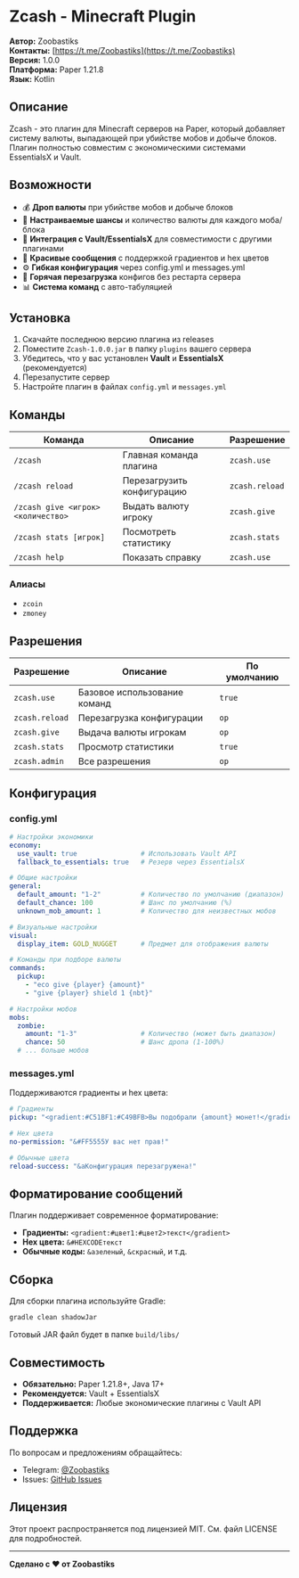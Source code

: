 # Zcash - Minecraft Plugin

**Автор:** Zoobastiks  
**Контакты:** [https://t.me/Zoobastiks](https://t.me/Zoobastiks)  
**Версия:** 1.0.0  
**Платформа:** Paper 1.21.8  
**Язык:** Kotlin  

## Описание

Zcash - это плагин для Minecraft серверов на Paper, который добавляет систему валюты, выпадающей при убийстве мобов и добыче блоков. Плагин полностью совместим с экономическими системами EssentialsX и Vault.

## Возможности

- 💰 **Дроп валюты** при убийстве мобов и добыче блоков
- 🎯 **Настраиваемые шансы** и количество валюты для каждого моба/блока
- 🔗 **Интеграция с Vault/EssentialsX** для совместимости с другими плагинами
- 🎨 **Красивые сообщения** с поддержкой градиентов и hex цветов
- ⚙️ **Гибкая конфигурация** через config.yml и messages.yml
- 🔄 **Горячая перезагрузка** конфигов без рестарта сервера
- 📊 **Система команд** с авто-табуляцией

## Установка

1. Скачайте последнюю версию плагина из releases
2. Поместите `Zcash-1.0.0.jar` в папку `plugins` вашего сервера
3. Убедитесь, что у вас установлен **Vault** и **EssentialsX** (рекомендуется)
4. Перезапустите сервер
5. Настройте плагин в файлах `config.yml` и `messages.yml`

## Команды

| Команда | Описание | Разрешение |
|---------|----------|------------|
| `/zcash` | Главная команда плагина | `zcash.use` |
| `/zcash reload` | Перезагрузить конфигурацию | `zcash.reload` |
| `/zcash give <игрок> <количество>` | Выдать валюту игроку | `zcash.give` |
| `/zcash stats [игрок]` | Посмотреть статистику | `zcash.stats` |
| `/zcash help` | Показать справку | `zcash.use` |

### Алиасы
- `zcoin`
- `zmoney`

## Разрешения

| Разрешение | Описание | По умолчанию |
|------------|----------|--------------|
| `zcash.use` | Базовое использование команд | `true` |
| `zcash.reload` | Перезагрузка конфигурации | `op` |
| `zcash.give` | Выдача валюты игрокам | `op` |
| `zcash.stats` | Просмотр статистики | `true` |
| `zcash.admin` | Все разрешения | `op` |

## Конфигурация

### config.yml

```yaml
# Настройки экономики
economy:
  use_vault: true                # Использовать Vault API
  fallback_to_essentials: true   # Резерв через EssentialsX

# Общие настройки
general:
  default_amount: "1-2"          # Количество по умолчанию (диапазон)
  default_chance: 100            # Шанс по умолчанию (%)
  unknown_mob_amount: 1          # Количество для неизвестных мобов

# Визуальные настройки
visual:
  display_item: GOLD_NUGGET      # Предмет для отображения валюты

# Команды при подборе валюты
commands:
  pickup:
    - "eco give {player} {amount}"
    - "give {player} shield 1 {nbt}"

# Настройки мобов
mobs:
  zombie:
    amount: "1-3"                # Количество (может быть диапазон)
    chance: 50                   # Шанс дропа (1-100%)
  # ... больше мобов
```

### messages.yml

Поддерживаются градиенты и hex цвета:

```yaml
# Градиенты
pickup: "<gradient:#C51BF1:#C49BFB>Вы подобрали {amount} монет!</gradient>"

# Hex цвета
no-permission: "&#FF5555У вас нет прав!"

# Обычные цвета
reload-success: "&aКонфигурация перезагружена!"
```

## Форматирование сообщений

Плагин поддерживает современное форматирование:

- **Градиенты:** `<gradient:#цвет1:#цвет2>текст</gradient>`
- **Hex цвета:** `&#HEXCODEтекст`
- **Обычные коды:** `&aзеленый`, `&cкрасный`, и т.д.

## Сборка

Для сборки плагина используйте Gradle:

```bash
gradle clean shadowJar
```

Готовый JAR файл будет в папке `build/libs/`

## Совместимость

- **Обязательно:** Paper 1.21.8+, Java 17+
- **Рекомендуется:** Vault + EssentialsX
- **Поддерживается:** Любые экономические плагины с Vault API

## Поддержка

По вопросам и предложениям обращайтесь:
- Telegram: [@Zoobastiks](https://t.me/Zoobastiks)
- Issues: [GitHub Issues](https://github.com/yourusername/zcash/issues)

## Лицензия

Этот проект распространяется под лицензией MIT. См. файл LICENSE для подробностей.

---

**Сделано с ❤️ от Zoobastiks**
